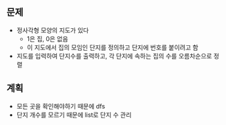 ## 문제
- 정사각형 모양의 지도가 있다
  - 1은 집, 0은 없음
  - 이 지도에서 집의 모임인 단지를 정의하고 단지에 번호를 붙이려고 함
- 지도를 입력하여 단지수를 출력하고, 각 단지에 속하는 집의 수를 오름차순으로 정렬

## 계획
- 모든 곳을 확인해야하기 때문에 dfs
- 단지 개수를 모르기 때문에 list로 단지 수 관리
